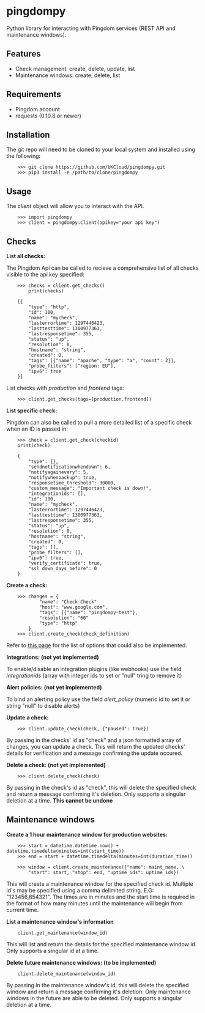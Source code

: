 pingdompy
=========


Python library for interacting with Pingdom services (REST API and maintenance windows).


Features
--------


* Check management: create, delete, update, list
* Maintenance windows: create, delete, list


Requirements
------------


* Pingdom account
* requests (0.10.8 or newer)


Installation
------------

The git repo will need to be cloned to your local system and installed using the following: 

```
    >>> git clone https://github.com/UKCloud/pingdompy.git
    >>> pip3 install -e /path/to/clone/pingdompy
```

Usage
-----

The *client* object will allow you to interact with the API.

```
    >>> import pingdompy
    >>> client = pingdompy.Client(apikey="your api key")
```

Checks
------

**List all checks:**

The Pingdom Api can be called to recieve a comprehensive list of all checks visible to the api key specified:

```
    >>> checks = client.get_checks()
        print(checks)

    [{
        "type": "http",
        "id": 100,
        "name": "mycheck",
        "lasterrortime": 1297446423,
        "lasttesttime": 1300977363,
        "lastresponsetime": 355,
        "status": "up",
        "resolution": 0,
        "hostname": "string",
        "created": 0,
        "tags": [{"name": "apache", "type": "a", "count": 2}],
        "probe_filters": ["region: EU"],
        "ipv6": true
    }]
```

List checks with *production* and *frontend* tags:

```
    >>> client.get_checks(tags=[production,frontend])
```

**List specific check:**

Pingdom can also be called to pull a more detailed list of a specific check when an ID is passed in:

```
    >>> check = client.get_check(checkid)
    print(check)

    {
        "type": {},
        "sendnotificationwhendown": 6,
        "notifyagainevery": 5,
        "notifywhenbackup": true,
        "responsetime_threshold": 30000,
        "custom_message": "Important check is down!",
        "integrationids": [],
        "id": 100,
        "name": "mycheck",
        "lasterrortime": 1297446423,
        "lasttesttime": 1300977363,
        "lastresponsetime": 355,
        "status": "up",
        "resolution": 0,
        "hostname": "string",
        "created": 0,
        "tags": [],
        "probe_filters": [],
        "ipv6": true,
        "verify_certificate": true,
        "ssl_down_days_before": 0
    }
```

**Create a check:**

```
    >>> changes = {
            "name": "Check Check"
            "host": "www.google.com",
            "tags": [{"name": "pingdompy-test"},
            "resolution": "60"
            "type": "http"
        }
    >>> client.create_check(check_definition)
```

Refer to [this page](https://docs.pingdom.com/api/#tag/Checks/paths/~1checks/post) for the list of options that could also be implemented.

**Integrations: (not yet implemented)**

To enable/disable an integration plugins (like webhooks) use the field *integrationids* (array with integer ids to set or "null" tring to remove it)

**Alert policies: (not yet implemented)**

To bind an alerting policy use the field *alert_policy* (numeric id to set it or string "null" to disable alerts)


**Update a check:**

```
    >>> client.update_check(check, {"paused": True})
```

By passing in the checks' id as "check" and a json formatted array of changes, you can update a check. This will return the updated checks' details for verification and a message confirming the update occured.


**Delete a check: (not yet implemented)**

```
    >>> client.delete_check(check)
```

By passing in the check's id as "check", this will delete the specified check and return a message confirming it's deletion. Only supports a singular deletion at a time. **This cannot be undone**


Maintenance windows
-------------------

**Create a 1 hour maintenance window for production websites:**

```
    >>> start = datetime.datetime.now() + datetime.timedelta(minutes=int(start_time))
    >>> end = start + datetime.timedelta(minutes=int(duration_time))

    >>> window = client.create_maintenance({"name": maint_name, \
        "start": start, "stop": end, "uptime_ids": uptime_ids})
```

This will create a maintenance window for the specified check id. Multiple id's may be specified using a comma delimited string. E.G: "123456,654321". The times are in minutes and the start time is required in the format of how many minutes until the maintenance will begin from current time.


**List a maintenance window's information**

```
    client.get_maintenance(window_id)
```

This will list and return the details for the specified maintenance window id. Only supports a singular id at a time.


**Delete future maintenance windows: (to be implemented)**

```
    client.delete_maintenance(window_id)
```

By passing in the maintenance window's id, this will delete the specified window and return a message confirming it's deletion. Only maintenance windows in the future are able to be deleted. Only supports a singular deletion at a time.